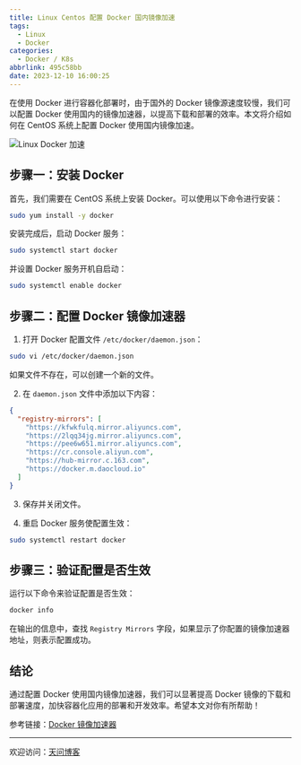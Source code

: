 ```yaml
---
title: Linux Centos 配置 Docker 国内镜像加速
tags:
  - Linux
  - Docker
categories:
  - Docker / K8s
abbrlink: 495c58bb
date: 2023-12-10 16:00:25
---
```


在使用 Docker 进行容器化部署时，由于国外的 Docker 镜像源速度较慢，我们可以配置 Docker 使用国内的镜像加速器，以提高下载和部署的效率。本文将介绍如何在 CentOS 系统上配置 Docker 使用国内镜像加速。

![Linux Docker 加速](https://tiven.cn/static/img/docker-01-f3fHmY7L.jpg)

[//]: # (<!-- more -->)

## 步骤一：安装 Docker

首先，我们需要在 CentOS 系统上安装 Docker。可以使用以下命令进行安装：

```bash
sudo yum install -y docker
```

安装完成后，启动 Docker 服务：

```bash
sudo systemctl start docker
```

并设置 Docker 服务开机自启动：

```bash
sudo systemctl enable docker
```

## 步骤二：配置 Docker 镜像加速器

1. 打开 Docker 配置文件 `/etc/docker/daemon.json`：

```bash
sudo vi /etc/docker/daemon.json
```

如果文件不存在，可以创建一个新的文件。

2. 在 `daemon.json` 文件中添加以下内容：

```json
{
  "registry-mirrors": [
    "https://kfwkfulq.mirror.aliyuncs.com",
    "https://2lqq34jg.mirror.aliyuncs.com",
    "https://pee6w651.mirror.aliyuncs.com",
    "https://cr.console.aliyun.com",
    "https://hub-mirror.c.163.com",
    "https://docker.m.daocloud.io"
  ]
}
```

3. 保存并关闭文件。

4. 重启 Docker 服务使配置生效：

```bash
sudo systemctl restart docker
```

## 步骤三：验证配置是否生效

运行以下命令来验证配置是否生效：

```bash
docker info
```

在输出的信息中，查找 `Registry Mirrors` 字段，如果显示了你配置的镜像加速器地址，则表示配置成功。

## 结论

通过配置 Docker 使用国内镜像加速器，我们可以显著提高 Docker 镜像的下载和部署速度，加快容器化应用的部署和开发效率。希望本文对你有所帮助！

参考链接：[Docker 镜像加速器](https://docs.docker.com/registry/recipes/mirror/#use-case-the-china-registry-mirror)


---

欢迎访问：[天问博客](https://tiven.cn/p/495c58bb/ "天问博客-专注于大前端技术")

